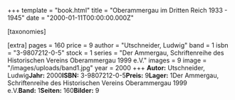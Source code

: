 +++
template = "book.html"
title = "Oberammergau im Dritten Reich 1933 - 1945"
date = "2000-01-11T00:00:00.000Z"

[taxonomies]

[extra]
pages = 160
price = 9
author = "Utschneider, Ludwig"
band = 1
isbn = "3-9807212-0-5"
stock = 1
series = "Der Ammergau, Schriftenreihe des Historischen Vereins Oberammergau 1999 e.V."
images = 9
image = "/images/uploads/band1.jpg"
year = 2000
+++
**Autor:** Utschneider, Ludwig**Jahr:** 2000**ISBN:** 3-9807212-0-5**Preis:** 9**Lager:** 1Der Ammergau, Schriftenreihe des Historischen Vereins Oberammergau 1999 e.V.**Band:** 1**Seiten:** 160**Bilder:** 9
